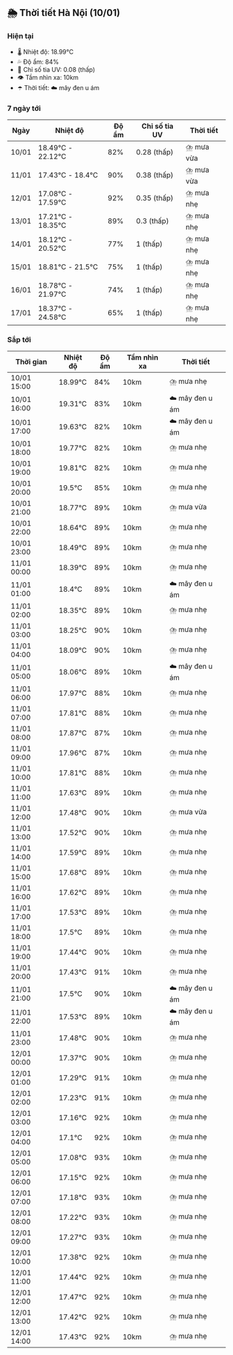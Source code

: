 ## 🌦️ Thời tiết Hà Nội (10/01)

### Hiện tại

- 🌡️ Nhiệt độ: 18.99℃
- 💦 Độ ẩm: 84%
- 🌟 Chỉ số tia UV: 0.08 (thấp)
- 👁️ Tầm nhìn xa: 10km
- ☂️ Thời tiết: ☁️ mây đen u ám

### 7 ngày tới

| Ngày | Nhiệt độ | Độ ẩm | Chỉ số tia UV | Thời tiết |
| --- | --- | --- | --- | --- |
| 10/01 | 18.49℃ - 22.12℃ | 82% | 0.28 (thấp) | ⛈️ mưa vừa |
| 11/01 | 17.43℃ - 18.4℃ | 90% | 0.38 (thấp) | ⛈️ mưa vừa |
| 12/01 | 17.08℃ - 17.59℃ | 92% | 0.35 (thấp) | ⛈️ mưa nhẹ |
| 13/01 | 17.21℃ - 18.35℃ | 89% | 0.3 (thấp) | ⛈️ mưa nhẹ |
| 14/01 | 18.12℃ - 20.52℃ | 77% | 1 (thấp) | ⛈️ mưa nhẹ |
| 15/01 | 18.81℃ - 21.5℃ | 75% | 1 (thấp) | ⛈️ mưa nhẹ |
| 16/01 | 18.78℃ - 21.97℃ | 74% | 1 (thấp) | ⛈️ mưa nhẹ |
| 17/01 | 18.37℃ - 24.58℃ | 65% | 1 (thấp) | ⛈️ mưa nhẹ |

### Sắp tới

| Thời gian | Nhiệt độ | Độ ẩm | Tầm nhìn xa | Thời tiết |
| --- | --- | --- | --- | --- |
| 10/01 15:00 | 18.99℃ | 84% | 10km | ⛈️ mưa nhẹ |
| 10/01 16:00 | 19.31℃ | 83% | 10km | ☁️ mây đen u ám |
| 10/01 17:00 | 19.63℃ | 82% | 10km | ☁️ mây đen u ám |
| 10/01 18:00 | 19.77℃ | 82% | 10km | ⛈️ mưa nhẹ |
| 10/01 19:00 | 19.81℃ | 82% | 10km | ⛈️ mưa nhẹ |
| 10/01 20:00 | 19.5℃ | 85% | 10km | ⛈️ mưa nhẹ |
| 10/01 21:00 | 18.77℃ | 89% | 10km | ⛈️ mưa vừa |
| 10/01 22:00 | 18.64℃ | 89% | 10km | ⛈️ mưa nhẹ |
| 10/01 23:00 | 18.49℃ | 89% | 10km | ⛈️ mưa nhẹ |
| 11/01 00:00 | 18.39℃ | 89% | 10km | ⛈️ mưa nhẹ |
| 11/01 01:00 | 18.4℃ | 89% | 10km | ☁️ mây đen u ám |
| 11/01 02:00 | 18.35℃ | 89% | 10km | ⛈️ mưa nhẹ |
| 11/01 03:00 | 18.25℃ | 90% | 10km | ⛈️ mưa nhẹ |
| 11/01 04:00 | 18.09℃ | 90% | 10km | ⛈️ mưa nhẹ |
| 11/01 05:00 | 18.06℃ | 89% | 10km | ☁️ mây đen u ám |
| 11/01 06:00 | 17.97℃ | 88% | 10km | ⛈️ mưa nhẹ |
| 11/01 07:00 | 17.81℃ | 88% | 10km | ⛈️ mưa nhẹ |
| 11/01 08:00 | 17.87℃ | 87% | 10km | ⛈️ mưa nhẹ |
| 11/01 09:00 | 17.96℃ | 87% | 10km | ⛈️ mưa nhẹ |
| 11/01 10:00 | 17.81℃ | 88% | 10km | ⛈️ mưa nhẹ |
| 11/01 11:00 | 17.63℃ | 89% | 10km | ⛈️ mưa nhẹ |
| 11/01 12:00 | 17.48℃ | 90% | 10km | ⛈️ mưa vừa |
| 11/01 13:00 | 17.52℃ | 90% | 10km | ⛈️ mưa nhẹ |
| 11/01 14:00 | 17.59℃ | 89% | 10km | ⛈️ mưa nhẹ |
| 11/01 15:00 | 17.68℃ | 89% | 10km | ⛈️ mưa nhẹ |
| 11/01 16:00 | 17.62℃ | 89% | 10km | ⛈️ mưa nhẹ |
| 11/01 17:00 | 17.53℃ | 89% | 10km | ⛈️ mưa nhẹ |
| 11/01 18:00 | 17.5℃ | 89% | 10km | ⛈️ mưa nhẹ |
| 11/01 19:00 | 17.44℃ | 90% | 10km | ⛈️ mưa nhẹ |
| 11/01 20:00 | 17.43℃ | 91% | 10km | ⛈️ mưa nhẹ |
| 11/01 21:00 | 17.5℃ | 90% | 10km | ☁️ mây đen u ám |
| 11/01 22:00 | 17.53℃ | 89% | 10km | ☁️ mây đen u ám |
| 11/01 23:00 | 17.48℃ | 90% | 10km | ⛈️ mưa nhẹ |
| 12/01 00:00 | 17.37℃ | 90% | 10km | ⛈️ mưa nhẹ |
| 12/01 01:00 | 17.29℃ | 91% | 10km | ⛈️ mưa nhẹ |
| 12/01 02:00 | 17.23℃ | 91% | 10km | ⛈️ mưa nhẹ |
| 12/01 03:00 | 17.16℃ | 92% | 10km | ⛈️ mưa nhẹ |
| 12/01 04:00 | 17.1℃ | 92% | 10km | ⛈️ mưa nhẹ |
| 12/01 05:00 | 17.08℃ | 93% | 10km | ⛈️ mưa nhẹ |
| 12/01 06:00 | 17.15℃ | 92% | 10km | ⛈️ mưa nhẹ |
| 12/01 07:00 | 17.18℃ | 93% | 10km | ⛈️ mưa nhẹ |
| 12/01 08:00 | 17.22℃ | 93% | 10km | ⛈️ mưa nhẹ |
| 12/01 09:00 | 17.27℃ | 93% | 10km | ⛈️ mưa nhẹ |
| 12/01 10:00 | 17.38℃ | 92% | 10km | ⛈️ mưa nhẹ |
| 12/01 11:00 | 17.44℃ | 92% | 10km | ⛈️ mưa nhẹ |
| 12/01 12:00 | 17.47℃ | 92% | 10km | ⛈️ mưa nhẹ |
| 12/01 13:00 | 17.42℃ | 92% | 10km | ⛈️ mưa nhẹ |
| 12/01 14:00 | 17.43℃ | 92% | 10km | ⛈️ mưa nhẹ |
